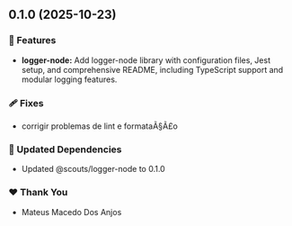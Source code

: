 ## 0.1.0 (2025-10-23)

### 🚀 Features

- **logger-node:** Add logger-node library with configuration files, Jest setup, and comprehensive README, including TypeScript support and modular logging features.

### 🩹 Fixes

- corrigir problemas de lint e formataÃ§Ã£o

### 🧱 Updated Dependencies

- Updated @scouts/logger-node to 0.1.0

### ❤️ Thank You

- Mateus Macedo Dos Anjos